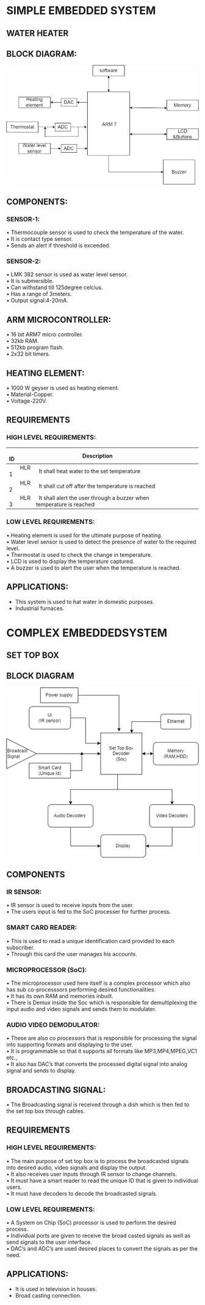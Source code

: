 # SIMPLE EMBEDDED SYSTEM
## WATER HEATER
## BLOCK DIAGRAM:

![](/Case%20study/water%20heater.png)

## COMPONENTS:

### SENSOR-1:
•	Thermocouple sensor is used to check the temperature of the water.  
•	It is contact type sensor.  
•	Sends an alert if threshold is exceeded.  

### SENSOR-2:
•	LMK 382 sensor is used as water level sensor.   
•	It is submersible.    
•	Can withstand till 125degree celcius.   
•	Has a range of 3meters.   
•	Output signal:4-20mA.   

## ARM MICROCONTROLLER:

•	16 bit ARM7 micro controller.   
•	32kb RAM.   
•	512kb program flash.    
•	2x32 bit timers.      

## HEATING ELEMENT:

•	1000 W geyser is used as heating element.   
•	Material-Copper.    
•	Voltage-220V.    

## REQUIREMENTS
### HIGH LEVEL REQUIREMENTS:
|`      `**ID**|`                 `**Description**|`            `             
| :- | :- | :- |
|`    `HLR 1|` `It shall heat water to the set temperature|
|`    `HLR 2|` `It shall cut off after the temperature is reached|
|`    `HLR 3|` `It shall alert the user through a buzzer when temperature is reached|
 

### LOW LEVEL REQUIREMENTS:

•	Heating element is used for the ultimate purpose of heating.  
•	Water level sensor is used to detect the presence of water to the required level.   
•	Thermostat is used to check the change in temperature.  
•	LCD is used to display the temperature captured.  
•	A buzzer is used to alert the user when the temperature is reached. 

## APPLICATIONS:
* This system is used to hat water in domestic purposes.
* Industrial furnaces.


# COMPLEX EMBEDDEDSYSTEM
## SET TOP BOX

## BLOCK DIAGRAM
![](/Case%20study/Complex.png)

## COMPONENTS
### IR SENSOR:
•	IR sensor is used to receive inputs from the user.  
•	The users input is fed to the SoC processer for further process.  

### SMART CARD READER:
•	This is used to read a unique identification card provided to each subscriber.  
•	Through this card the user manages his accounts.  

### MICROPROCESSOR (SoC):
•	The microprocessor used here itself is a complex processor which also has sub co-processsors performing desired functionalities.  
•	It has its own RAM and memories inbuilt.  
•	There is Demux inside the Soc which is responsible for demultiplexing the input audio and video signals and sends them to modulater.  

### AUDIO VIDEO DEMODULATOR:
•	These are also co processors that is responsible for processing the signal into supporting formats and displaying to the user.  
•	It is programmable so that it supports all formats like MP3,MP4,MPEG,VC1 etc.,  
•	It also has DAC’s that converts the processed digital signal into analog signal and sends to display. 

## BROADCASTING SIGNAL:
•	The Broadcasting signal is received through a dish which is then fed to the set top box through cables.   

## REQUIREMENTS
### HIGH LEVEL REQUIREMENTS:
•	The main purpose of set top box is to process the broadcasted signals into desired audio, video signals and display the output.     
•	It also receives user inputs through IR sensor to change channels.  
•	It must have a smart reader to read the unique ID that is given to individual users.  
•	It must have decoders to decode the broadcasted signals.  

### LOW LEVEL REQUIREMENTS:
•	A System on Chip (SoC) processor is used to perform the desired process.  
•	Individual ports are given to receive the broad casted signals as well as send signals to the user interface.     
•	DAC’s and ADC’s are used desired places to convert the signals as per the need. 

## APPLICATIONS:
* It is used in television in houses.
* Broad casting connection.













